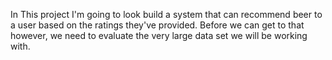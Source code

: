 In This project I'm going to look build a system that can recommend beer to a user based on the ratings they've provided. Before we can get to that however, we need to evaluate the very large data set we will be working with.
